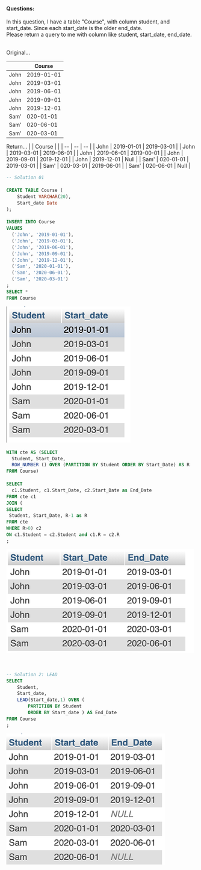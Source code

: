 #### Questions: 
In this question, I have a table "Course", with column student, and start_date. Since each start_date is the older end_date.   
Please return a query to me with column like student, start_date, end_date.   
<br/>   
   
Original...

| | Course | 
| -- | -- |
| John | 2019-01-01 |
| John | 2019-03-01 |
| John | 2019-06-01 |
| John | 2019-09-01 |
| John | 2019-12-01 |
| Sam' | 020-01-01 |
| Sam' | 020-06-01 |
| Sam' | 020-03-01 |

Return...
| | Course | |
| -- | -- | -- |
| John | 2019-01-01 | 2019-03-01 |
| John | 2019-03-01 | 2019-06-01 |
| John | 2019-06-01 | 2019-00-01 |
| John | 2019-09-01 | 2019-12-01 |
| John | 2019-12-01 | Null |
| Sam' | 020-01-01 | 2019-03-01 |
| Sam' | 020-03-01 | 2019-06-01 |
| Sam' | 020-06-01 | Null |


```sql
-- Solution 01

CREATE TABLE Course (
    Student VARCHAR(20), 
    Start_date Date
);

INSERT INTO Course 
VALUES 
  ('John', '2019-01-01'), 
  ('John', '2019-03-01'), 
  ('John', '2019-06-01'), 
  ('John', '2019-09-01'), 
  ('John', '2019-12-01'), 
  ('Sam', '2020-01-01'), 
  ('Sam', '2020-06-01'), 
  ('Sam', '2020-03-01')
;
SELECT * 
FROM Course
```
![Q2_Table](MySQL_AMZN_Q2_Return.png)

```sql
WITH cte AS (SELECT 
  Student, Start_Date,  
  ROW_NUMBER () OVER (PARTITION BY Student ORDER BY Start_Date) AS R 
FROM Course) 

SELECT 
  c1.Student, c1.Start_Date, c2.Start_Date as End_Date
FROM cte c1
JOIN (
SELECT 
 Student, Start_Date, R-1 as R
FROM cte
WHERE R>0) c2
ON c1.Student = c2.Student and c1.R = c2.R
;
```
![Q2_Return](MySQL_AMZN_Q2_Orig.png)

<br/>  

```sql
-- Solution 2: LEAD
SELECT 
    Student,
    Start_date,
    LEAD(Start_date,1) OVER (
        PARTITION BY Student
        ORDER BY Start_date ) AS End_Date
FROM Course
;
```
![Q2_TableSol02](MySQL_AMZN_Q2_Return2.png)
